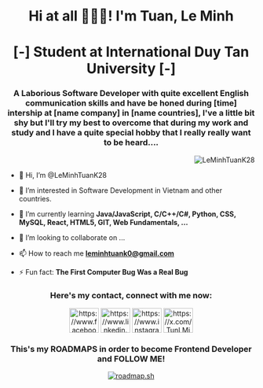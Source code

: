 <h1 align="center">Hi at all 👋👋👋! I'm Tuan, Le Minh </h1>
<h1 align="center">[-] Student at International Duy Tan University [-]</h1>

<h3 align="center"> A Laborious Software Developer with quite excellent English communication skills and have be honed during [time] intership at [name company] in [name countries], I've a little bit shy but I'll try my best to overcome that during my work and study and I have a quite special hobby that I really really want to be heard.... </h3>

<p align="right"> <img src="https://komarev.com/ghpvc/?username=LeMinhTuanK28&label=Profile%20views&color=0e75b6&style=flat" alt="LeMinhTuanK28" /> </p>

- 👋 Hi, I’m @LeMinhTuanK28

- 👀 I’m interested in Software Development in Vietnam and other countries.

- 🌱 I’m currently learning **Java/JavaScript, C/C++/C#, Python, CSS, MySQL, React, HTML5, GIT, Web Fundamentals, ...**

- 💞️ I’m looking to collaborate on ...

- 📫 How to reach me **leminhtuank0@gmail.com**

- ⚡ Fun fact: **The First Computer Bug Was a Real Bug**

<h3 align="center">Here's my contact, connect with me now:</h3>
<p align="center">
  <a href="https://www.facebook.com/since1710lq" target="blank"><img align="center" src="https://raw.githubusercontent.com/rahuldkjain/github-profile-readme-generator/master/src/images/icons/Social/facebook.svg" alt="https://www.facebook.com/since1710lq" height="50" width="60" /><a/>
  <a href="https://www.linkedin.com/in/tuan-leminh-dev/" target="blank"><img align="center" src="https://raw.githubusercontent.com/rahuldkjain/github-profile-readme-generator/master/src/images/icons/Social/linked-in-alt.svg" alt="https://www.linkedin.com/in/tuan-leminh-dev/" height="50" width="60" /></a>
  <a href="https://www.instagram.com/le.mingtuann_17/" target="blank"><img align="center" src="https://raw.githubusercontent.com/rahuldkjain/github-profile-readme-generator/master/src/images/icons/Social/instagram.svg" alt="https://www.instagram.com/le.mingtuann_17/" height="50" width="60" /></a>
  <a href="https://x.com/TunLMinh540568" target="blank"><img align="center" src="https://raw.githubusercontent.com/rahuldkjain/github-profile-readme-generator/master/src/images/icons/Social/twitter.svg" alt="https://x.com/TunLMinh540568" height="50" width="60" /></a>
</p>

<h3 align="center">This's my ROADMAPS in order to become Frontend Developer and FOLLOW ME!</h3>
<p align="center">
  <a href="https://roadmap.sh"><img src="https://roadmap.sh/card/wide/684eceb4368c556c65de6a05?variant=dark&roadmaps=frontend%2Cblockchain%2Creact%2Cnodejs" alt="roadmap.sh"/>      </a>
</p>
